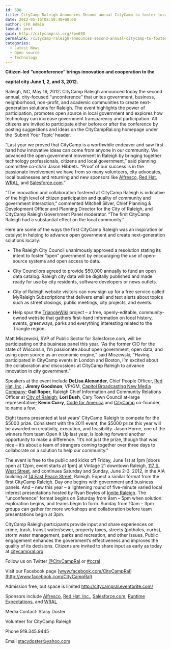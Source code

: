 ```yaml
---
id: 698
title: CityCamp Raleigh Announces Second annual CityCamp to foster local government and citizen collaboration.
date: 2012-05-16T08:59:48+00:00
author: CFR Admin
layout: post
guid: http://citycampral.org/?p=698
permalink: /citycamp-raleigh-announces-second-annual-citycamp-to-foster-local-government-and-citizen-collaboration/
categories:
  - Latest News
  - Open source
  - Technology
---
```

**Citizen-led “unconference” brings innovation and cooperation to the**
  
**capital city June 1, 2, and 3, 2012.**

Raleigh, NC, May 16, 2012: CityCamp Raleigh announced today the second annual, city-focused “unconference” that unites government, business, neighborhood, non-profit, and academic communities to create next-generation solutions for Raleigh. The event highlights the power of participation, promotes open source in local government and explores how technology can increase government transparency and participation. All citizens are invited to participate either before or after the conference by posting suggestions and ideas on the CityCampRal.org homepage under the ‘Submit Your Topic’ header.

“Last year we proved that CityCamp is a worthwhile endeavor and saw first-hand how innovative ideas can come from anyone in our community. We advanced the open government movement in Raleigh by bringing together technology professionals, citizens and local government,” said planning committee co-chair Jason Hibbets. “Proof of our success is in the passionate involvement we have from so many volunteers, city advocates, local businesses and returning and new sponsors like [Alfresco](http://www.alfresco.com/), [Red Hat](http://redhat.com), [WRAL](http://wral.com), and [Salesforce.com](http://Salesforce.com).”

“The innovation and collaboration fostered at CityCamp Raleigh is indicative of the high level of citizen participation and quality of community and government interaction,” commented Mitchell Silver, Chief Planning & Development Officer and Planning Director for the City of Raleigh, and CityCamp Raleigh Government Panel moderator. “The first CityCamp Raleigh had a substantial effect on the local community.”

Here are some of the ways the first CityCamp Raleigh was an inspiration or catalyst in helping to advance open government and create next-generation solutions locally:

  * The Raleigh City Council unanimously approved a resolution stating its intent to foster “open” government by encouraging the use of open-source systems and open access to data.

  * City Councilors agreed to provide $50,000 annually to fund an open data catalog. Raleigh city data will be digitally published and made ready for use by city residents, software developers or news outlets.

  * City of Raleigh website visitors can now sign up for a free service called MyRaleigh Subscriptions that delivers email and text alerts about topics such as street closings, public meetings, city projects, and events.

  * Help spur the [TriangleWiki](http://trianglewiki.org) project &#8211; a free, openly-editable, community-owned website that gathers first-hand information on local history, events, greenways, parks and everything interesting related to the Triangle region.

Matt Miszewski, SVP of Public Sector for Salesforce.com, will be participating on the business panel this year. “As the former CIO for the state of Wisconsin, I’m passionate about open government, open data, and using open source as an economic engine,” said Miszewski, “Having participated in CityCamp events in London and Boston, I’m excited about the collaboration and discussions at CityCamp Raleigh to advance innovation in city government.”

Speakers at the event include **DeLisa Alexander**, Chief People Officer, [Red Hat, Inc](http://redhat.com).; **Jimmy Goodmon**, VP/GM, [Capitol Broadcasting New Media Company](http://www.cbc-raleigh.com/); **Gail Roper**, Raleigh Chief Information and Community Relations Officer at [City of Raleigh](http://RaleighNC.gov); **Lori Bush**, Cary Town Council at-large representative; **Kevin Curry**, [Code for America](http://codeforamerica.org/) and [CityCamp](http://citycamp.govfresh.com/) co-founder, to name a few.

Eight teams presented at last years’ CityCamp Raleigh to compete for the $5000 prize. Consistent with the 2011 event, the $5000 prize this year will be awarded on creativity, execution, and feasibility. Jason Horne, one of the winners from team Open It Up last year, is looking forward another opportunity to make a difference. “It’s not just the prize, though that was nice – it’s about a team of strangers coming together over three days to collaborate on a solution to help our community.”

The event is free to the public and kicks off Friday, June 1st at 1pm [doors open at 12pm, event starts at 1pm] at Vintage 21 downtown Raleigh, [117 S. West Street](http:/g.co/maps/t42w6), and continues Saturday and Sunday, June 2-3, 2012, in the AIA building at [14 East Peace Street](http:/g.co/maps/wb3hr), Raleigh. Expect a similar format from the first CityCamp Raleigh. Day one begins with government and business panels. And – new this year – a lightening round of five-minute varied local interest presentations hosted by Ryan Boyles of [Ignite Raleigh](http://igniteraleigh.com/). The “unconference” format begins on Saturday from 9am – 5pm when solution exploration begins, and teams begin to form. Sunday from 10am – 3pm groups can gather for more workshops and collaboration before team presentations begin at 3pm.

CityCamp Raleigh participants provide input and share experiences on crime, trash, transit water/sewer, property taxes, streets (potholes, curbs), storm water management, parks and recreation, and other issues. Public engagement enhances the government’s effectiveness and improves the quality of its decisions. Citizens are invited to share input as early as today at [citycampral.org](http://citycampral.org/get-involved/).

Follow us on Twitter [@CityCampRal](https://twitter.com/#!/citycampral) or [#ccral](https://twitter.com/#!/search/%23ccRal)

Visit our Facebook page [www.facebook.com/CityCampRal](http://www.facebook.com/CityCampRal)

Admission free, but space is limited <http://citycampral.eventbrite.com/>

Sponsors include [Alfresco](http://www.alfresco.com), [Red Hat, Inc.](http://redhat.com), [Salesforce.com](http://Salesforce.com), [Runtime Expectations](http://runtimeexpectations.com/), and [WRAL](http://wral.com)

Media Contact: Stacy Doster
  
Volunteer for CityCamp Raleigh
  
Phone 919.345.9445
  
Email <stacydoster@yahoo.com>